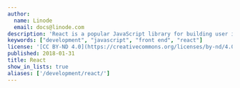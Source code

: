 ```yaml
---
author:
  name: Linode
  email: docs@linode.com
description: 'React is a popular JavaScript library for building user interfaces.'
keywords: ["development", "javascript", "front end", "react"]
license: '[CC BY-ND 4.0](https://creativecommons.org/licenses/by-nd/4.0)'
published: 2018-01-31
title: React
show_in_lists: true
aliases: ['/development/react/']
---
```

